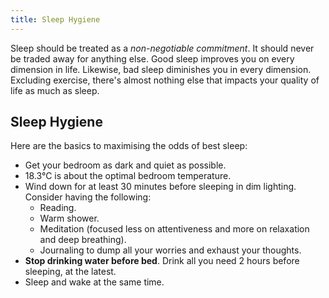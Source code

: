 ```yaml
---
title: Sleep Hygiene
---
```


Sleep should be treated as a *non-negotiable commitment*. It should never be traded away for anything else. Good sleep improves you on every dimension in life. Likewise, bad sleep diminishes you in every dimension. Excluding exercise, there's almost nothing else that impacts your quality of life as much as sleep.

## Sleep Hygiene
Here are the basics to maximising the odds of best sleep:
- Get your bedroom as dark and quiet as possible. 
- 18.3°C is about the optimal bedroom temperature.
- Wind down for at least 30 minutes before sleeping in dim lighting. Consider having the following:
    - Reading.
    - Warm shower.
    - Meditation (focused less on attentiveness and more on relaxation and deep breathing).
    - Journaling to dump all your worries and exhaust your thoughts.
- **Stop drinking water before bed**. Drink all you need 2 hours before sleeping, at the latest.
- Sleep and wake at the same time.
